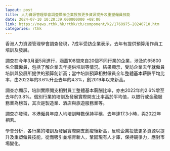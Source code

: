 ```yaml
---
layout: post
title: 人力資源管理學會調查顯示企業投放更多資源提升及重塑僱員技能
date: 2024-07-10 10:20:39.000000000 +08:00
link: https://news.rthk.hk/rthk/ch/component/k2/1760975-20240710.htm
categories: rthk
---
```


香港人力資源管理學會調查發現，7成半受訪企業表示，去年有提供預算用作員工培訓及發展。

調查在今年3月至5月進行，涵蓋108間來自20個不同行業的企業，涉及約65800名全職僱員，包括了解企業去年提供培訓等情況。結果顯示，受訪企業去年就僱員培訓與發展所提供的預算創新高；當中培訓預算相對僱員全年整體基本薪酬平均比率，由2022年的3.6%升至去年的4.3%，創2019年以來新高。

調查亦顯示，培訓實際開支相對員工整體基本薪酬比率，亦由2022年的2.6%增至去年的3.8%。個別行業的培訓及發展實際開支比率高於平均值，以銀行或金融服務業為榜首，其次是製造業、酒店與旅遊服務業等。

調查亦發現，本港僱員年度人均培訓時數保持平穩，去年達17.3小時，與2022年相若。

學會分析，各行業的培訓及發展實際開支創疫後新高，反映企業投放更多資源以提升及重塑僱員技能，從而吸引並培育新人，鞏固現有人才庫，保持競爭力，應對市場變化。
